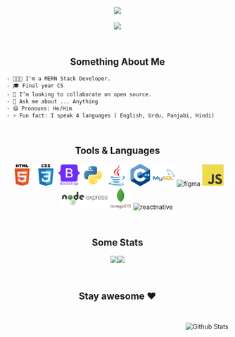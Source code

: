 <p align="center">
  <a>
    <img src="https://readme-typing-svg.herokuapp.com/?lines=Full%20Stack%20Developer;β%20Microsoft%20Learn%20Student%20Ambassador;Devsinc%20Campus%20Ambassador;Computer%20Science%20Student;&font=Fira%20Code&center=true&width=520&height=45&color=1572B6&vCenter=true&size=27">
  </a>
</p>

<p align="center">
  <img src="https://blogger.googleusercontent.com/img/b/R29vZ2xl/AVvXsEjUXcmswzUUxncfbF82CMKVY8VRzZDpv2SPMH8TQF1yWm8RrvaQOeT5ogNM8P0p8Tx4vCrzcE_DWNIfewt3G8jluMiNBzowVu0-Sad2fa8Eidm9ChRd9mB2MNoIxtyAKvqFqmZ0D8AH1ArZEcwl3SPGqr4W3sfthw8PIrmsEB7taLNXzabJzHdhBI8yPuA/s854/Hello%20World,%20I%E2%80%99m%20Haider%20Ali.png" align="center" />
</p>

<br>

<h2 align="center">Something About Me</h2>

```golang
- 👨🏻‍💻 I'm a MERN Stack Developer.
- 🎓 Final year CS
- 👯 I’m looking to collaborate on open source.
- 💬 Ask me about ... Anything
- 😄 Pronouns: He/Him
- ⚡ Fun fact: I speak 4 languages ( English, Urdu, Panjabi, Hindi)
```

<br>
<!-- <div align="center">
<p align="center">Workstation</p> -->
<div align="center">
<h2 align="center">Tools & Languages</h2>
  
<p align="center"> 
<a> 
  <img src="https://raw.githubusercontent.com/devicons/devicon/master/icons/html5/html5-original-wordmark.svg" alt="html5" width="50" height="50"/> 
</a>
<a> 
  <img src="https://raw.githubusercontent.com/devicons/devicon/master/icons/css3/css3-original-wordmark.svg" alt="css3" width="50" height="50"/> 
</a>   
<a> 
  <img src="https://raw.githubusercontent.com/devicons/devicon/master/icons/bootstrap/bootstrap-plain-wordmark.svg" alt="bootstrap" width="50" height="50"/> 
</a> 

<a> 
  <img src="https://raw.githubusercontent.com/devicons/devicon/master/icons/python/python-original.svg" alt="python" width="50" height="50"/> 
</a>
<a> 
  <img src="https://raw.githubusercontent.com/devicons/devicon/master/icons/java/java-original.svg" alt="java" width="50" height="50"/> 
</a> 
<a> 
  <img src="https://raw.githubusercontent.com/devicons/devicon/master/icons/cplusplus/cplusplus-original.svg" alt="cplusplus" width="50" height="50"/> 
</a> 
<a> 
  <img src="https://raw.githubusercontent.com/devicons/devicon/master/icons/mysql/mysql-original-wordmark.svg" alt="mysql" width="50" height="50"/> 
</a> 

<a> 
  <img src="https://www.vectorlogo.zone/logos/figma/figma-icon.svg" alt="figma" width="50" height="50"/> 
</a> 

<a> 
  <img src="https://raw.githubusercontent.com/devicons/devicon/master/icons/javascript/javascript-original.svg" alt="javascript" width="50" height="50"/> 
</a> 
<a> 
  <img src="https://raw.githubusercontent.com/devicons/devicon/master/icons/nodejs/nodejs-original-wordmark.svg" alt="nodejs" width="50" height="50"/> 
</a> 
<a> 
  <img src="https://raw.githubusercontent.com/devicons/devicon/master/icons/express/express-original-wordmark.svg" alt="express" width="50" height="50"/> 
</a>
<a> 
  <img src="https://raw.githubusercontent.com/devicons/devicon/master/icons/mongodb/mongodb-original-wordmark.svg" alt="mongodb" width="50" height="50"/> 
</a>
<a> 
  <img src="https://reactnative.dev/img/header_logo.svg" alt="reactnative" width="40" height="40"/> 
</a> 
  
</p>
</div>

<br>
<h2 align="center">Some Stats</h2>

<p align="center"><img height="137px" src="https://github-readme-stats.vercel.app/api?username=haideralicodes&hide_title=true&hide_border=true&show_icons=true&include_all_commits=true&count_private=true&line_height=21&text_color=000&icon_color=000&bg_color=0,ea6161,ffc64d,fffc4d,52fa5a&theme=graywhite" /><!-- wi*quL3fcV --><img height="137px" src="https://github-readme-stats.vercel.app/api/top-langs/?username=haideralicodes&hide=html&hide_title=true&hide_border=true&layout=compact&langs_count=6&exclude_repo=comp426,Redventures-Movie-Quotes&text_color=000&icon_color=fff&bg_color=0,52fa5a,4dfcff,c64dff&theme=graywhite" /></p>

<br>
<h2 align='center'>Stay awesome ❤</h2>
<br>

<p align="right">
  <img src="https://raw.githubusercontent.com/bornmay/bornmay/Update/svg/Bottom.svg" alt="Github Stats" />
</p>
